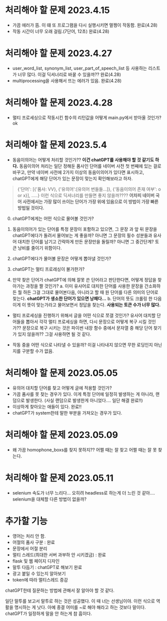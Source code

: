 # 처리해야 할 문제 2023.4.15

- 가끔 에러가 뜸. 이 떄 또 프로그램을 다시 실행시키면 멀쩡이 작동함. 완료(4.28)
- 작동 시간이 너무 오래 걸림.(7단어, 12초) 완료(4.28)

# 처리해야 할 문제 2023.4.27
- user_word_list, synonym_list, user_part_of_speech_list 등 사용하는 리스트가 너무 많다. 이걸 딕셔너리로 바꿀 수 있을까?? 완료(4.28)
- multiprocessing을 사용해서 뜨는 에러가 있음. 완료(4.28)

# 처리해야 할 문제 2023.4.28
- 멀티 프로세싱으로 작동시킨 함수의 리턴값을 어떻게 main.py에서 받아올 것인가? ok

# 처리해야 할 문제 2023.5.4
- 동음이의어는 어떻게 처리할 것인가?? **이건 chatGPT를 사용해야 할 것 같기도 하다.**
동음이의어 처리는 일단 정해둔 품사인 단어를 네이버 사전 첫 번째에 있는 걸로 바꾸고, 만약 네이버 사전에 2가지 이상의 동음이의어가 있다면 표시하고, chatGPT에게 해당 단어가 있는 문장이 맞는지 확인해보라고 하자.
> {'단어': [{'품사: VV}, {'유의어':[유의어 번들들...]}, {'동음이의어 존재 여부': o or x}], .....} 이런 식으로 딕셔너리를 만들면 좋지 않을까????
__어차피 네이버 국어 사전에서는 가장 많이 쓰이는 단어가 가장 위에 있음으로 이 방법이 가장 빠른 방법일 것이다.__

0. chatGPT에게는 어떤 식으로 물어볼 것인가?

1. 동음이의어가 있는 단어를 특정 문장이 포함하고 있으면, 그 문장 과 앞 뒤 문장을 chatGPT에다가 돌려서 물어보는 게 좋을까? 아니면 그 문장의 필수 성분들과 유사어 대치한 단어를 남기고 간략하게 만든 문장만을 돌릴까? 아니면 그 중간단계?
토큰 낭비를 줄이기 위함이다.

2. chatGPT에다가 물어볼 문장은 어떻게 뽑아낼 것인가?

3. chatGPT는 멀티 프로레싱이 불가한가?

4. 만약 찾은 단어가 chatGPT에 의해 잘못 쓴 단어라고 판단한다면, 어떻게 정답을 찾아가는 과정을 짤 것인가?
a. 이미 유사어로 대치한 단어를 사용한 문장을 간소화하든 뭘 하든 그걸 그대로 물어본다음, 아니라고 할 때 원 단어를 다른 의미의 단어로 찾는다.
__chatGPT가 생소한 단어가 있으면 낭패다...__
b. 단어의 뜻도 크롤링 한 다음 이게 이 뜻이 맞는가라고 물어보면서 정답을 찾는다.
__사용되는 토큰 수가 너무 많다.__


- 멀티 프로세싱을 진행하기 위해서 글을 어떤 식으로 쪼갤 것인가? 유사어 대치할 단어들을 뽑아서 각각 멀티 프로세싱을 하면, 다시 문장으로 어떻게 복구 시킬 것인가??
문장으로 복구 시키는 것은 파이썬 내장 함수 중에서 문자열 중 해당 단어 찾기가 있지 않을까?? 그걸 사용하면 될 것 같다.

- 작동 중을 어떤 식으로 나타낼 수 있을까?
이걸 나타내지 않으면 무한 로딩인지 아닌지를 구분할 수가 없음.

# 처리해야 할 문제 2023.05.05
- 유의어 대치할 단어를 찾고 어떻게 글에 적용할 것인가?
- 가끔 품사를 못 찾는 경우가 있다. 이게 특정 단어에 일정히 발생하는 게 아니라, 랜덤으로 발생한다. (사실 랜덤으로 발생한게 아니었다.... 일단 해결 완료!!)
-  이상하게 찾아오는 애들이 있다. 완료!!
- chatGPT가 system한테 말한 부분을 가져오는 경우가 있다.

# 처리해야 할 문제 2023.05.09
- 왜 가끔 homophone_boxs를 찾지 못하지?? 어쩔 때는 잘 찾고 어쩔 때는 잘 못 찾는다.
# 처리해야 할 문제 2023.05.11
- selenium 속도가 너무 느리다... 오히려 headless로 하는게 더 느린 것 같아.... selenium을 대체할 다른 방법이 없을까?

# 추가할 기능
- 영어는 처리 안 함.
- 어절의 품사 구분 : 완료
- 문장에서 어절 분리
- 멀티 스레드(최대한 서버 과부하 안 시키겠금) : 완료
- flask 및 웹 페이지 디자인
- 말투 다듬기 : chatGPT로 해보기 완료
- 광고 붙일 수 있는지 알아보기
- token에 따라 멀티스레드 증감


chatGPT한테 질문하는 방법에 관해서 잘 알아야 할 것 같다.

일단 말투를 보고서 말투로 하는 것은 성공했다. 이 때 너는 선생님이야. 이런 식으로 역활을 명시하는 게 낫다. 아예 종결 어미를 ~로 해야 해라고 하는 것보다 말이다.
chatGPT가 일정하게 말을 안 하는게 참 흠이다.
